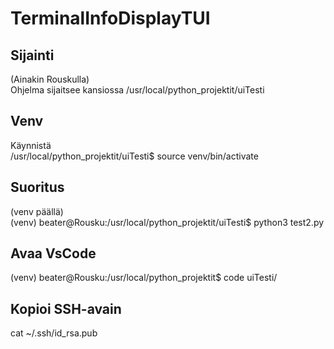 # TerminalInfoDisplayTUI

## Sijainti
(Ainakin Rouskulla)<br>
Ohjelma sijaitsee kansiossa /usr/local/python_projektit/uiTesti

## Venv
Käynnistä<br>
/usr/local/python_projektit/uiTesti$ source venv/bin/activate

## Suoritus
(venv päällä)<br>
(venv) beater@Rousku:/usr/local/python_projektit/uiTesti$ python3 test2.py

## Avaa VsCode
(venv) beater@Rousku:/usr/local/python_projektit$ code uiTesti/

## Kopioi SSH-avain
cat ~/.ssh/id_rsa.pub
